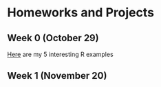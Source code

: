 # Homeworks and Projects

## Week 0 (October 29)

[Here](files/example_homework_0.html) are my 5 interesting R examples

## Week 1 (November 20)

